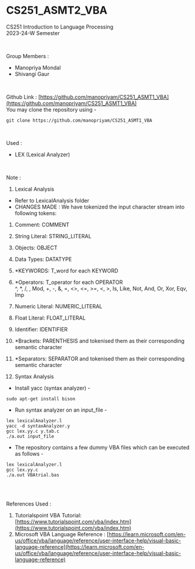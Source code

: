 # CS251_ASMT2_VBA

CS251 Introduction to Language Processing <br>
2023-24-W Semester <br>

<br>

Group Members : <br>
- Manopriya Mondal <br>
- Shivangi Gaur <br>

<br>

Github Link : [https://github.com/manopriyam/CS251_ASMT1_VBA](https://github.com/manopriyam/CS251_ASMT1_VBA) <br>
You may clone the repository using -
```
git clone https://github.com/manopriyam/CS251_ASMT1_VBA
```

<br>

Used : <br>
- LEX (Lexical Analyzer) <br>

<br>

Note : <br>
1. Lexical Analysis <br>
- Refer to LexicalAnalysis folder
- CHANGES MADE : We have tokenized the input character stream into following tokens:
1. Comment: COMMENT	
2. String Literal: STRING_LITERAL
3. Objects: OBJECT
4. Data Types: DATATYPE
5. *KEYWORDS: T_word for each KEYWORD
6. *Operators: T_operator for each OPERATOR <br>
    ^, *, /, \, Mod, +, -, &, =, <>, <=, >=, <, >, Is, Like, Not, And, Or, Xor, Eqv, Imp
7. Numeric Literal: NUMERIC_LITERAL
8. Float Literal: FLOAT_LITERAL
9. Identifier: IDENTIFIER
10. *Brackets: PARENTHESIS and tokenised them as their corresponding semantic character
11. *Separators: SEPARATOR and tokenised them as their corresponding semantic character

2. Syntax Analysis <br>
- Install yacc (syntax analyzer) -
```
sudo apt-get install bison
```
- Run syntax analyzer on an input_file -
```
lex lexicalAnalyzer.l
yacc -d syntaxAnalyzer.y
gcc lex.yy.c y.tab.c
./a.out input_file
```
- The repository contains a few dummy VBA files which can be executed as follows - 
```
lex lexicalAnalyzer.l
gcc lex.yy.c
./a.out VBAtrial.bas
```

<br>
<br>

References Used : <br>
1. Tutorialspoint VBA Tutorial: [https://www.tutorialspoint.com/vba/index.htm](https://www.tutorialspoint.com/vba/index.htm) 
2. Microsoft VBA Language Reference : [https://learn.microsoft.com/en-us/office/vba/language/reference/user-interface-help/visual-basic-language-reference](https://learn.microsoft.com/en-us/office/vba/language/reference/user-interface-help/visual-basic-language-reference)